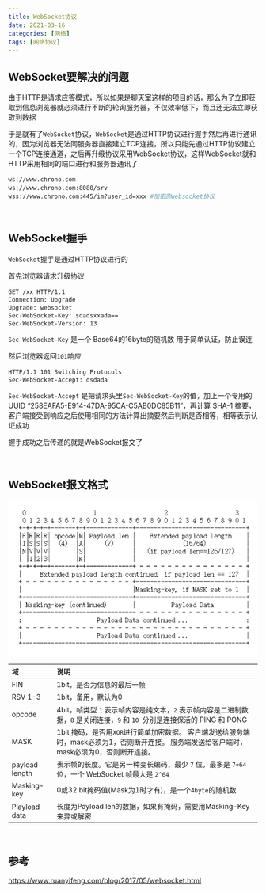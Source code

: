 ```yaml
---
title: WebSocket协议
date: 2021-03-16
categories: [网络]
tags: [网络协议]
---
```


##  WebSocket要解决的问题

由于HTTP是请求应答模式，所以如果是聊天室这样的项目的话，那么为了立即获取到信息浏览器就必须进行不断的轮询服务器，不仅效率低下，而且还无法立即获取到数据

于是就有了`WebSocket`协议，`WebSocket`是通过HTTP协议进行握手然后再进行通讯的，因为浏览器无法同服务器直接建立TCP连接，所以只能先通过HTTP协议建立一个TCP连接通道，之后再升级协议采用WebSocket协议，这样WebSocket就和HTTP采用相同的端口进行和服务器通讯了

```bash
ws://www.chrono.com
ws://www.chrono.com:8080/srv
wss://www.chrono.com:445/im?user_id=xxx #加密的websocket协议
```

​     

## WebSocket握手

`WebSocket`握手是通过HTTP协议进行的

首先浏览器请求升级协议

```http
GET /xx HTTP/1.1
Connection: Upgrade
Upgrade: websocket
Sec-WebSocket-Key: sdadsxxada==
Sec-WebSocket-Version: 13
```

`Sec-WebSocket-Key` 是一个 Base64的16byte的随机数 用于简单认证，防止误连

然后浏览器返回`101`响应

```http
HTTP/1.1 101 Switching Protocols
Sec-WebSocket-Accept: dsdada
```

`Sec-WebSocket-Accept` 是把请求头里`Sec-WebSocket-Key`的值，加上一个专用的 UUID “258EAFA5-E914-47DA-95CA-C5AB0DC85B11”，再计算 SHA-1 摘要，客户端接受到响应之后使用相同的方法计算出摘要然后判断是否相等，相等表示认证成功

握手成功之后传递的就是WebSocket报文了

​    

## WebSocket报文格式

![](https://raw.githubusercontent.com/biningo/cdn/master/img1/websocket.png)

| 域             | 说明                                                         |
| :------------- | :----------------------------------------------------------- |
| FIN            | 1bit，是否为信息的最后一帧                                   |
| RSV 1-3        | 1bit，备用，默认为0                                          |
| opcode         | 4bit，帧类型 `1` 表示帧内容是纯文本，`2` 表示帧内容是二进制数据，`8` 是关闭连接，`9` 和 `10 `分别是连接保活的 PING 和 PONG |
| MASK           | 1bit 掩码，是否用`XOR`进行简单加密数据。 客户端发送给服务端时，mask必须为1，否则断开连接。 服务端发送给客户端时，mask必须为0，否则断开连接。 |
| payload length | 表示帧的长度。它是另一种变长编码，最少 `7` 位，最多是 `7+64` 位，一个 WebSocket 帧最大是 `2^64` |
| Masking-key    | 0或32 bit掩码值(Mask为1时才有)，是一个`4byte`的随机数        |
| Playload data  | 长度为Payload len的数据，如果有掩码，需要用Masking-Key来异或解密 |

​    

## 参考

https://www.ruanyifeng.com/blog/2017/05/websocket.html